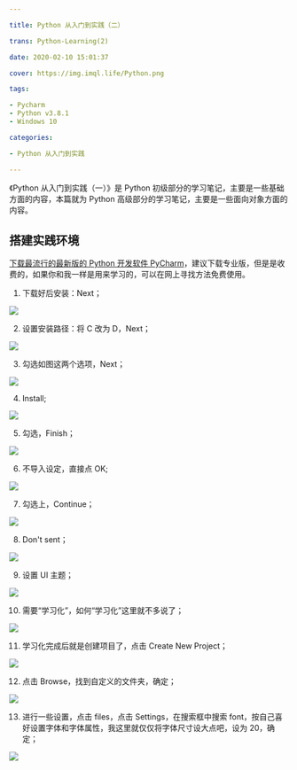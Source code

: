 ```yaml
---

title: Python 从入门到实践（二）

trans: Python-Learning(2)

date: 2020-02-10 15:01:37

cover: https://img.imql.life/Python.png

tags:

- Pycharm
- Python v3.8.1
- Windows 10

categories:

- Python 从入门到实践

---
```


《Python 从入门到实践（一）》是 Python 初级部分的学习笔记，主要是一些基础方面的内容，本篇就为 Python 高级部分的学习笔记，主要是一些面向对象方面的内容。

<!-- more -->

## 搭建实践环境

[下载最流行的最新版的 Python 开发软件 PyCharm](https://www.jetbrains.com/pycharm/download/)，建议下载专业版，但是是收费的，如果你和我一样是用来学习的，可以在网上寻找方法免费使用。

1. 下载好后安装：Next；

![](https://img.imql.life/illustrations/FlsJ9-6HgLM5FGyzzdQstCu_gECK.png)

2. 设置安装路径：将 C 改为 D，Next；

![](https://img.imql.life/illustrations/Fr92c5LAHMf1d1I8Bhtsmx4YYiqO.png)

3. 勾选如图这两个选项，Next；

![](https://img.imql.life/illustrations/FrOWrefl-uOhahbSc4y2McdR0STZ.png)

4. Install;

![](https://img.imql.life/illustrations/FiIBBAkWOemRTAU6Cng8bJgOMOaY.png)

5. 勾选，Finish；

![](https://img.imql.life/illustrations/FmyWpi2clg29lS9T6WrryIRd9vGr.png)

6. 不导入设定，直接点 OK;

![](https://img.imql.life/illustrations/Fonb2L4A9rKQt0jsVz5xmVcop0Ei.png)

7. 勾选上，Continue；

![](https://img.imql.life/illustrations/FngFQa-O89Psmu2x7O3XOCw0xsQ2.png)

8. Don't sent；

![](https://img.imql.life/illustrations/Fq3CZC2BAoilik1syOo69kBF9W2A.png)

9. 设置 UI 主题；

![](https://img.imql.life/illustrations/FsGHMgDJ-D5-fZISUE9_f5wLj-Jd.png)

10. 需要“学习化”，如何“学习化”这里就不多说了；

![](https://img.imql.life/illustrations/FhIPYdwDdf3DGNlcSlXDuxDp48fW.png)

11. 学习化完成后就是创建项目了，点击 Create New Project；

![](https://img.imql.life/illustrations/FmgmBeJhPDiD3HzTKkzIdcY4ROdp.png)

12. 点击 Browse，找到自定义的文件夹，确定；

![](https://img.imql.life/illustrations/FpKlgONrmFi5oSRfcTJiSWPh27W_.png)

13. 进行一些设置，点击 files，点击 Settings，在搜索框中搜索 font，按自己喜好设置字体和字体属性，我这里就仅仅将字体尺寸设大点吧，设为 20，确定；

![](https://img.imql.life/illustrations/FjxZUOVYiMBVZCSyGyixR5BEDTKG.png)
